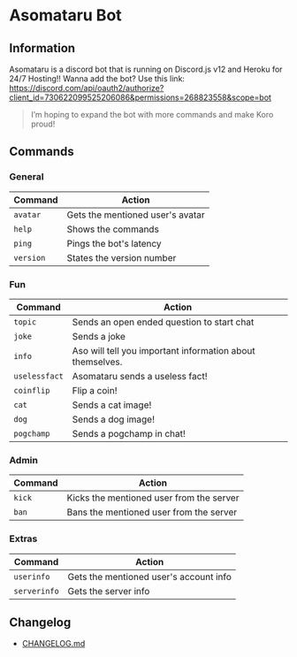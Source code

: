 # Asomataru Bot

## Information

Asomataru is a discord bot that is running on Discord.js v12 and Heroku for 24/7 Hosting!!
Wanna add the bot? Use this link: https://discord.com/api/oauth2/authorize?client_id=730622099525206086&permissions=268823558&scope=bot

> I’m hoping to expand the bot with more commands and make Koro proud!

## Commands

### General

| Command   | Action                           |
| --------- | -------------------------------- |
| `avatar`  | Gets the mentioned user's avatar |
| `help`    | Shows the commands               |
| `ping`    | Pings the bot's latency          |
| `version` | States the version number        |

### Fun

| Command       | Action                                                    |
| ------------- | --------------------------------------------------------- |
| `topic`       | Sends an open ended question to start chat                |
| `joke`        | Sends a joke                                              |
| `info`        | Aso will tell you important information about themselves. |
| `uselessfact` | Asomataru sends a useless fact!                           |
| `coinflip`    | Flip a coin!                                              |
| `cat`         | Sends a cat image!                                        |
| `dog`         | Sends a dog image!                                        |
| `pogchamp`    | Sends a pogchamp in chat!                                 |

### Admin

| Command | Action                                   |
| ------- | ---------------------------------------- |
| `kick`  | Kicks the mentioned user from the server |
| `ban`   | Bans the mentioned user from the server  |

### Extras

| Command      | Action                                 |
| ------------ | -------------------------------------- |
| `userinfo`   | Gets the mentioned user's account info |
| `serverinfo` | Gets the server info                   |

## Changelog

-   [CHANGELOG.md](CHANGELOG.md)
